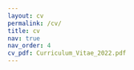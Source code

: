 ```yaml
---
layout: cv
permalink: /cv/
title: cv
nav: true
nav_order: 4
cv_pdf: Curriculum_Vitae_2022.pdf
---
```

